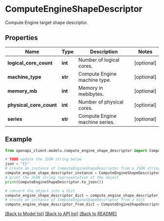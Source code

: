# ComputeEngineShapeDescriptor

Compute Engine target shape descriptor.

## Properties

Name | Type | Description | Notes
------------ | ------------- | ------------- | -------------
**logical_core_count** | **int** | Number of logical cores. | [optional] 
**machine_type** | **str** | Compute Engine machine type. | [optional] 
**memory_mb** | **int** | Memory in mebibytes. | [optional] 
**physical_core_count** | **int** | Number of physical cores. | [optional] 
**series** | **str** | Compute Engine machine series. | [optional] 

## Example

```python
from openapi_client.models.compute_engine_shape_descriptor import ComputeEngineShapeDescriptor

# TODO update the JSON string below
json = "{}"
# create an instance of ComputeEngineShapeDescriptor from a JSON string
compute_engine_shape_descriptor_instance = ComputeEngineShapeDescriptor.from_json(json)
# print the JSON string representation of the object
print(ComputeEngineShapeDescriptor.to_json())

# convert the object into a dict
compute_engine_shape_descriptor_dict = compute_engine_shape_descriptor_instance.to_dict()
# create an instance of ComputeEngineShapeDescriptor from a dict
compute_engine_shape_descriptor_from_dict = ComputeEngineShapeDescriptor.from_dict(compute_engine_shape_descriptor_dict)
```
[[Back to Model list]](../README.md#documentation-for-models) [[Back to API list]](../README.md#documentation-for-api-endpoints) [[Back to README]](../README.md)


